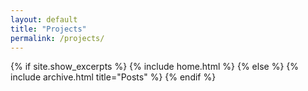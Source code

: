 ```yaml
---
layout: default
title: "Projects"
permalink: /projects/
---
```


{% if site.show_excerpts %}
  {% include home.html %}
{% else %}
  {% include archive.html title="Posts" %}
{% endif %}
